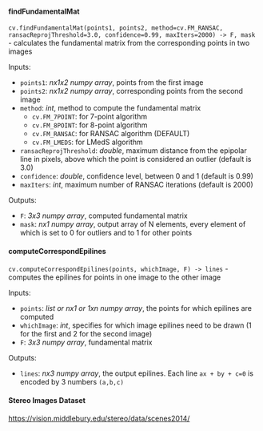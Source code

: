 #### findFundamentalMat
`cv.findFundamentalMat(points1, points2, method=cv.FM_RANSAC, ransacReprojThreshold=3.0, confidence=0.99, maxIters=2000) -> F, mask` - calculates the fundamental matrix from the corresponding points in two images

Inputs:
- `points1`: _nx1x2 numpy array_, points from the first image
- `points2`: _nx1x2 numpy array_, corresponding points from the second image
- `method`: _int_, method to compute the fundamental matrix
    - `cv.FM_7POINT`: for 7-point algorithm
    - `cv.FM_8POINT`: for 8-point algorithm
    - `cv.FM_RANSAC`: for RANSAC algorithm (DEFAULT)
    - `cv.FM_LMEDS`: for LMedS algorithm
- `ransacReprojThreshold`: _double_, maximum distance from the epipolar line in pixels, above which the point is considered an outlier (default is 3.0)
- `confidence`: _double_, confidence level, between 0 and 1 (default is 0.99)
- `maxIters`: _int_, maximum number of RANSAC iterations (default is 2000)

Outputs:
- `F`: _3x3 numpy array_, computed fundamental matrix
- `mask`: _nx1 numpy array_, output array of N elements, every element of which is set to 0 for outliers and to 1 for other points

#### computeCorrespondEpilines
`cv.computeCorrespondEpilines(points, whichImage, F) -> lines` - computes the epilines for points in one image to the other image

Inputs:
- `points`: _list or nx1 or 1xn numpy array_, the points for which epilines are computed
- `whichImage`: _int_, specifies for which image epilines need to be drawn (1 for the first and 2 for the second image)
- `F`: _3x3 numpy array_, fundamental matrix

Outputs:
- `lines`: _nx3 numpy array_, the output epilines. Each line `ax + by + c=0` is encoded by 3 numbers `(a,b,c)`


#### Stereo Images Dataset
https://vision.middlebury.edu/stereo/data/scenes2014/

